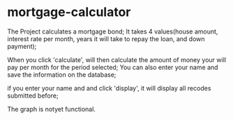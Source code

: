 # mortgage-calculator
The Project calculates a mortgage bond;
It takes 4 values(house amount, interest rate per month, years it will take to repay the loan, and down payment);

When you click 'calculate', will then calculate the amount of money your will pay per month for the period selected;
You can also enter your name and save the information on the database;

if you enter your name and and click 'display', it will display all recodes submitted before;

The graph is notyet functional. 

